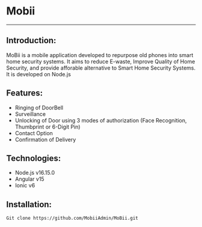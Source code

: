 # Mobii
---
## Introduction:
MoBii is a mobile application developed to repurpose old phones into smart home security systems. It aims to reduce E-waste, Improve Quality of Home Security, and provide afforable alternative to Smart Home Security Systems. It is developed on Node.js

## Features: 
- Ringing of DoorBell
- Surveillance
- Unlocking of Door using 3 modes of authorization (Face Recognition, Thumbprint or 6-Digit Pin)
- Contact Option 
- Confirmation of Delivery  

## Technologies:
- Node.js v16.15.0
- Angular v15
- Ionic v6

## Installation:
```Git
Git clone https://github.com/MobiiAdmin/MoBii.git
```
